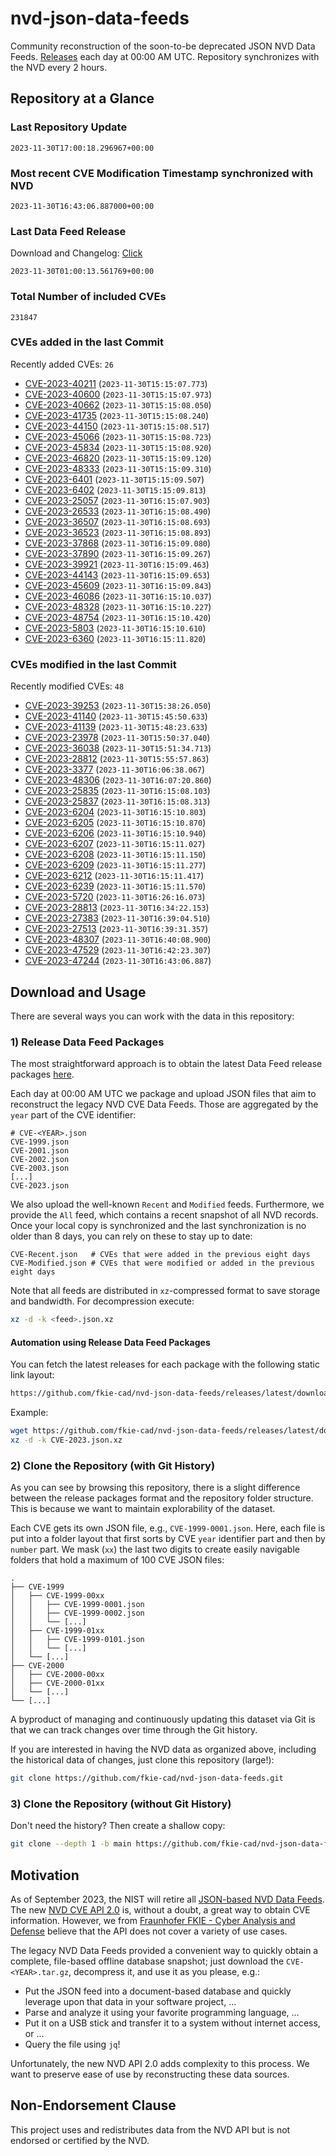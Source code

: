 # nvd-json-data-feeds

Community reconstruction of the soon-to-be deprecated JSON NVD Data Feeds. 
[Releases](https://github.com/fkie-cad/nvd-json-data-feeds/releases/latest) each day at 00:00 AM UTC.
Repository synchronizes with the NVD every 2 hours.

## Repository at a Glance

### Last Repository Update

```plain
2023-11-30T17:00:18.296967+00:00
```

### Most recent CVE Modification Timestamp synchronized with NVD

```plain
2023-11-30T16:43:06.887000+00:00
```

### Last Data Feed Release

Download and Changelog: [Click](https://github.com/fkie-cad/nvd-json-data-feeds/releases/latest)

```plain
2023-11-30T01:00:13.561769+00:00
```

### Total Number of included CVEs

```plain
231847
```

### CVEs added in the last Commit

Recently added CVEs: `26`

* [CVE-2023-40211](CVE-2023/CVE-2023-402xx/CVE-2023-40211.json) (`2023-11-30T15:15:07.773`)
* [CVE-2023-40600](CVE-2023/CVE-2023-406xx/CVE-2023-40600.json) (`2023-11-30T15:15:07.973`)
* [CVE-2023-40662](CVE-2023/CVE-2023-406xx/CVE-2023-40662.json) (`2023-11-30T15:15:08.050`)
* [CVE-2023-41735](CVE-2023/CVE-2023-417xx/CVE-2023-41735.json) (`2023-11-30T15:15:08.240`)
* [CVE-2023-44150](CVE-2023/CVE-2023-441xx/CVE-2023-44150.json) (`2023-11-30T15:15:08.517`)
* [CVE-2023-45066](CVE-2023/CVE-2023-450xx/CVE-2023-45066.json) (`2023-11-30T15:15:08.723`)
* [CVE-2023-45834](CVE-2023/CVE-2023-458xx/CVE-2023-45834.json) (`2023-11-30T15:15:08.920`)
* [CVE-2023-46820](CVE-2023/CVE-2023-468xx/CVE-2023-46820.json) (`2023-11-30T15:15:09.120`)
* [CVE-2023-48333](CVE-2023/CVE-2023-483xx/CVE-2023-48333.json) (`2023-11-30T15:15:09.310`)
* [CVE-2023-6401](CVE-2023/CVE-2023-64xx/CVE-2023-6401.json) (`2023-11-30T15:15:09.507`)
* [CVE-2023-6402](CVE-2023/CVE-2023-64xx/CVE-2023-6402.json) (`2023-11-30T15:15:09.813`)
* [CVE-2023-25057](CVE-2023/CVE-2023-250xx/CVE-2023-25057.json) (`2023-11-30T16:15:07.903`)
* [CVE-2023-26533](CVE-2023/CVE-2023-265xx/CVE-2023-26533.json) (`2023-11-30T16:15:08.490`)
* [CVE-2023-36507](CVE-2023/CVE-2023-365xx/CVE-2023-36507.json) (`2023-11-30T16:15:08.693`)
* [CVE-2023-36523](CVE-2023/CVE-2023-365xx/CVE-2023-36523.json) (`2023-11-30T16:15:08.893`)
* [CVE-2023-37868](CVE-2023/CVE-2023-378xx/CVE-2023-37868.json) (`2023-11-30T16:15:09.080`)
* [CVE-2023-37890](CVE-2023/CVE-2023-378xx/CVE-2023-37890.json) (`2023-11-30T16:15:09.267`)
* [CVE-2023-39921](CVE-2023/CVE-2023-399xx/CVE-2023-39921.json) (`2023-11-30T16:15:09.463`)
* [CVE-2023-44143](CVE-2023/CVE-2023-441xx/CVE-2023-44143.json) (`2023-11-30T16:15:09.653`)
* [CVE-2023-45609](CVE-2023/CVE-2023-456xx/CVE-2023-45609.json) (`2023-11-30T16:15:09.843`)
* [CVE-2023-46086](CVE-2023/CVE-2023-460xx/CVE-2023-46086.json) (`2023-11-30T16:15:10.037`)
* [CVE-2023-48328](CVE-2023/CVE-2023-483xx/CVE-2023-48328.json) (`2023-11-30T16:15:10.227`)
* [CVE-2023-48754](CVE-2023/CVE-2023-487xx/CVE-2023-48754.json) (`2023-11-30T16:15:10.420`)
* [CVE-2023-5803](CVE-2023/CVE-2023-58xx/CVE-2023-5803.json) (`2023-11-30T16:15:10.610`)
* [CVE-2023-6360](CVE-2023/CVE-2023-63xx/CVE-2023-6360.json) (`2023-11-30T16:15:11.820`)


### CVEs modified in the last Commit

Recently modified CVEs: `48`

* [CVE-2023-39253](CVE-2023/CVE-2023-392xx/CVE-2023-39253.json) (`2023-11-30T15:38:26.050`)
* [CVE-2023-41140](CVE-2023/CVE-2023-411xx/CVE-2023-41140.json) (`2023-11-30T15:45:50.633`)
* [CVE-2023-41139](CVE-2023/CVE-2023-411xx/CVE-2023-41139.json) (`2023-11-30T15:48:23.633`)
* [CVE-2023-23978](CVE-2023/CVE-2023-239xx/CVE-2023-23978.json) (`2023-11-30T15:50:37.040`)
* [CVE-2023-36038](CVE-2023/CVE-2023-360xx/CVE-2023-36038.json) (`2023-11-30T15:51:34.713`)
* [CVE-2023-28812](CVE-2023/CVE-2023-288xx/CVE-2023-28812.json) (`2023-11-30T15:55:57.863`)
* [CVE-2023-3377](CVE-2023/CVE-2023-33xx/CVE-2023-3377.json) (`2023-11-30T16:06:38.067`)
* [CVE-2023-48306](CVE-2023/CVE-2023-483xx/CVE-2023-48306.json) (`2023-11-30T16:07:20.860`)
* [CVE-2023-25835](CVE-2023/CVE-2023-258xx/CVE-2023-25835.json) (`2023-11-30T16:15:08.103`)
* [CVE-2023-25837](CVE-2023/CVE-2023-258xx/CVE-2023-25837.json) (`2023-11-30T16:15:08.313`)
* [CVE-2023-6204](CVE-2023/CVE-2023-62xx/CVE-2023-6204.json) (`2023-11-30T16:15:10.803`)
* [CVE-2023-6205](CVE-2023/CVE-2023-62xx/CVE-2023-6205.json) (`2023-11-30T16:15:10.870`)
* [CVE-2023-6206](CVE-2023/CVE-2023-62xx/CVE-2023-6206.json) (`2023-11-30T16:15:10.940`)
* [CVE-2023-6207](CVE-2023/CVE-2023-62xx/CVE-2023-6207.json) (`2023-11-30T16:15:11.027`)
* [CVE-2023-6208](CVE-2023/CVE-2023-62xx/CVE-2023-6208.json) (`2023-11-30T16:15:11.150`)
* [CVE-2023-6209](CVE-2023/CVE-2023-62xx/CVE-2023-6209.json) (`2023-11-30T16:15:11.277`)
* [CVE-2023-6212](CVE-2023/CVE-2023-62xx/CVE-2023-6212.json) (`2023-11-30T16:15:11.417`)
* [CVE-2023-6239](CVE-2023/CVE-2023-62xx/CVE-2023-6239.json) (`2023-11-30T16:15:11.570`)
* [CVE-2023-5720](CVE-2023/CVE-2023-57xx/CVE-2023-5720.json) (`2023-11-30T16:26:16.073`)
* [CVE-2023-28813](CVE-2023/CVE-2023-288xx/CVE-2023-28813.json) (`2023-11-30T16:34:22.153`)
* [CVE-2023-27383](CVE-2023/CVE-2023-273xx/CVE-2023-27383.json) (`2023-11-30T16:39:04.510`)
* [CVE-2023-27513](CVE-2023/CVE-2023-275xx/CVE-2023-27513.json) (`2023-11-30T16:39:31.357`)
* [CVE-2023-48307](CVE-2023/CVE-2023-483xx/CVE-2023-48307.json) (`2023-11-30T16:40:08.900`)
* [CVE-2023-47529](CVE-2023/CVE-2023-475xx/CVE-2023-47529.json) (`2023-11-30T16:42:23.307`)
* [CVE-2023-47244](CVE-2023/CVE-2023-472xx/CVE-2023-47244.json) (`2023-11-30T16:43:06.887`)


## Download and Usage

There are several ways you can work with the data in this repository:

### 1) Release Data Feed Packages

The most straightforward approach is to obtain the latest Data Feed release packages [here](https://github.com/fkie-cad/nvd-json-data-feeds/releases/latest).

Each day at 00:00 AM UTC we package and upload JSON files that aim to reconstruct the legacy NVD CVE Data Feeds.
Those are aggregated by the `year` part of the CVE identifier:

```
# CVE-<YEAR>.json
CVE-1999.json
CVE-2001.json
CVE-2002.json
CVE-2003.json
[...]
CVE-2023.json
```

We also upload the well-known `Recent` and `Modified` feeds.
Furthermore, we provide the `All` feed, which contains a recent snapshot of all NVD records.
Once your local copy is synchronized and the last synchronization is no older than 8 days, you can rely on these to stay up to date:

```plain
CVE-Recent.json   # CVEs that were added in the previous eight days
CVE-Modified.json # CVEs that were modified or added in the previous eight days
```

Note that all feeds are distributed in `xz`-compressed format to save storage and bandwidth.
For decompression execute:

```sh
xz -d -k <feed>.json.xz
```


#### Automation using Release Data Feed Packages

You can fetch the latest releases for each package with the following static link layout:

```sh
https://github.com/fkie-cad/nvd-json-data-feeds/releases/latest/download/CVE-<YEAR>.json.xz
```

Example:

```sh
wget https://github.com/fkie-cad/nvd-json-data-feeds/releases/latest/download/CVE-2023.json.xz
xz -d -k CVE-2023.json.xz
```

### 2) Clone the Repository (with Git History)

As you can see by browsing this repository, there is a slight difference between the release packages format and the repository folder structure.
This is because we want to maintain explorability of the dataset.

Each CVE gets its own JSON file, e.g., `CVE-1999-0001.json`.
Here, each file is put into a folder layout that first sorts by CVE `year` identifier part and then by `number` part.
We mask (`xx`) the last two digits to create easily navigable folders that hold a maximum of 100 CVE JSON files:

```plain
.
├── CVE-1999
│   ├── CVE-1999-00xx
│   │   ├── CVE-1999-0001.json
│   │   ├── CVE-1999-0002.json
│   │   └── [...]
│   ├── CVE-1999-01xx
│   │   ├── CVE-1999-0101.json
│   │   └── [...]
│   └── [...]
├── CVE-2000
│   ├── CVE-2000-00xx
│   ├── CVE-2000-01xx
│   └── [...]
└── [...]
```

A byproduct of managing and continuously updating this dataset via Git is that we can track changes over time through the Git history.

If you are interested in having the NVD data as organized above, including the historical data of changes, just clone this repository (large!):

```sh
git clone https://github.com/fkie-cad/nvd-json-data-feeds.git
```

### 3) Clone the Repository (without Git History)

Don't need the history? Then create a shallow copy:

```sh
git clone --depth 1 -b main https://github.com/fkie-cad/nvd-json-data-feeds.git
```

## Motivation

As of September 2023, the NIST will retire all [JSON-based NVD Data Feeds](https://nvd.nist.gov/vuln/data-feeds#divRetirementBanner-1).
The new [NVD CVE API 2.0](https://nvd.nist.gov/developers/vulnerabilities) is, without a doubt, a great way to obtain CVE information.
However, we from [Fraunhofer FKIE - Cyber Analysis and Defense](https://www.fkie.fraunhofer.de/en/departments/cad.html) believe that the API does not cover a variety of use cases.

The legacy NVD Data Feeds provided a convenient way to quickly obtain a complete, file-based offline database snapshot; just download the `CVE-<YEAR>.tar.gz`, decompress it, and use it as you please, e.g.:

* Put the JSON feed into a document-based database and quickly leverage upon that data in your software project, ...
* Parse and analyze it using your favorite programming language, ...
* Put it on a USB stick and transfer it to a system without internet access, or ...
* Query the file using `jq`!

Unfortunately, the new NVD API 2.0 adds complexity to this process.
We want to preserve ease of use by reconstructing these data sources.

## Non-Endorsement Clause

This project uses and redistributes data from the NVD API but is not endorsed or certified by the NVD.